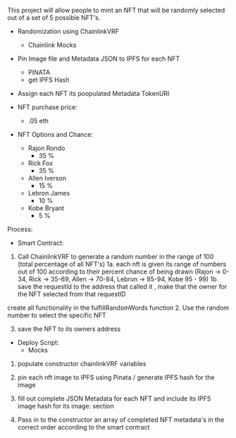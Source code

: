 This project will allow people to mint an NFT that will be randomly selected
out of a set of 5 possible NFT's.

-   Randomization using ChainlinkVRF

    -   Chainlink Mocks

-   Pin Image file and Metadata JSON to IPFS for each NFT

    -   PINATA
    -   get IPFS Hash

-   Assign each NFT its poopulated Metadata TokenURI

-   NFT purchase price:

    -   .05 eth

-   NFT Options and Chance:
    -   Rajon Rondo
        -   35 %
    -   Rick Fox
        -   35 %
    -   Allen Iverson
        -   15 %
    -   Lebron James
        -   10 %
    -   Kobe Bryant
        -   5 %

Process:

-   Smart Contract:

1. Call ChainlinkVRF to generate a random number in the range of 100 (total percentage of all NFT's)
   1a. each nft is given its range of numbers out of 100 according to their percent chance of being drawn (Rajon -> 0-34, Rick -> 35-69, Allen -> 70-84, Lebron -> 85-94, Kobe 95 - 99)
   1b. save the requestId to the address that called it , make that the owner for the NFT selected from that requestID

create all functionality in the fulfillRandomWords function 2. Use the random number to select the specific NFT

3. save the NFT to its owners address

-   Deploy Script:
    -   Mocks

1. populate constructor chainlinkVRF variables

2. pin each nft image to IPFS using Pinata / generate IPFS hash for the image

3. fill out complete JSON Metadata for each NFT and include its IPFS image hash for its image: section

4. Pass in to the constructor an array of completed NFT metadata's in the correct order according to the smart contract
